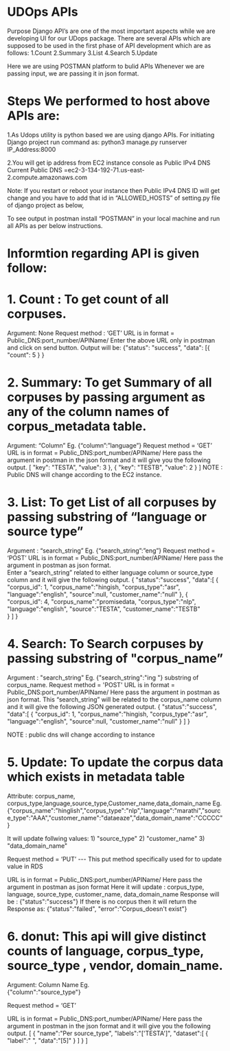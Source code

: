 
# UDOps APIs

Purpose
Django API’s are one of the most important aspects while we are developing UI for our UDops package. There are several APIs which are supposed to be used in the first phase of API development which are as follows:
1.Count
2.Summary
3.List
4.Search
5.Update

Here we are using POSTMAN platform to bulid APIs
Whenever we are passing input, we are passing it in json format.


# Steps We performed to host above APIs are:

1.As Udops utility is python based we are using django APIs.
  For initiating Django project run command as: python3 manage.py runserver IP_Address:8000
  
2.You will get ip address from EC2 instance console as Public IPv4 DNS
  Current Public DNS =ec2-3-134-192-71.us-east-2.compute.amazonaws.com
  
Note: If you restart or reboot your instance then Public IPv4 DNS ID will get change and you have to add that id in “ALLOWED_HOSTS” of setting.py file of django project as below,

To see output in postman install “POSTMAN” in your local machine and run all APIs as per below instructions.

# Informtion regarding API is given follow:

# 1. Count : To get count of all corpuses.
Argument: None
Request method : ‘GET’
URL is in format = Public_DNS:port_number/APIName/
Enter the above URL only in postman and click on send button.
Output will be:
{"status": "success",
 "data": [{
           "count": 5
           }
           }

# 2. Summary: To get Summary of all corpuses by passing argument as any of the column names of corpus_metadata table.
Argument: “Column” 
Eg.  {“column”:”language”}
Request method = ‘GET’
URL is in format = Public_DNS:port_number/APIName/
Here pass the argument in postman in the json format and it will give you the following output.
 [
         "key": "TESTA",
        "value": 3
    },
    {
        "key": "TESTB",
        "value": 2
    }
]
NOTE : Public DNS will change according to the EC2 instance.

# 3. List: To get List of all corpuses by passing substring of “language or source type”	
Argument : “search_string” 
Eg.  {“search_string”:”eng”}
Request method = ‘POST’
URL is in format = Public_DNS:port_number/APIName/
Here pass the argument in postman as json format.             
Enter a “search_string” related to either language column or source_type column and it will give the following output.
{
"status":"success",
"data":[
        {
         "corpus_id": 1,
         "corpus_name":"hingish,
         "corpus_type":"asr",
         "language":"english",
         "source":null,
         "customer_name":"null"
        },
        { "corpus_id": 4,
         "corpus_name":"promisedata,
         "corpus_type":"nlp",
         "language":"english",
         "source":"TESTA",
         "customer_name":"TESTB"          
        }
       ]
     }

# 4. Search: To Search corpuses by passing substring of "corpus_name”	
Argument : "search_string" 
Eg.  {"search_string":"ing "} substring of corpus_name.
Request method = 'POST'
URL is in format = Public_DNS:port_number/APIName/
Here pass the argument in postman as json format. 
This “search_string” will be related to the corpus_name column and it will give the following JSON generated output. 
{
  "status":"success",
  "data":[
          {
             "corpus_id": 1,
             "corpus_name":"hingish,
             "corpus_type":"asr",
             "language":"english",
             "source":null,
             "customer_name":"null"
          }
        ]
     }  

NOTE : public dns will change according to instance

# 5. Update: To update the corpus data which exists in metadata table
Attribute: corpus_name, corpus_type,language,source_type,Customer_name,data_domain_name 
Eg.     {"corpus_name":"hinglish","corpus_type":"nlp","language":"marathi","source_type":"AAA","customer_name":"dataeaze","data_domain_name":"CCCCC"}

It will update follwing values:
    1) "source_type"
    2) "customer_name"
    3) "data_domain_name"
    
Request method = ‘PUT’ ---  This put method specifically used for to update value in RDS

URL is in format = Public_DNS:port_number/APIName/
Here pass the argument in postman as json format
Here it will update : corpus_type, language, source_type, customer_name, data_domain_name 
Response will be :
                 {"status":"success"}
If there is no corpus then it will return the Response as:
                 {"status":"failed",
                  "error":"Corpus_doesn't exist"}

# 6. donut:  This api will give distinct counts of language, corpus_type, source_type , vendor, domain_name.
Argument: Column Name 
Eg.  
{"column":"source_type"}

Request method = ‘GET’

URL is in format = Public_DNS:port_number/APIName/
Here pass the argument in postman in the json format and it will give you the following output.
[
{
  "name":"Per source_type",
  "labels":"['TESTA']",
  "dataset":[
     {
      "label":" ",
      "data":"[5]"
      }
      ]
   }
 ]
